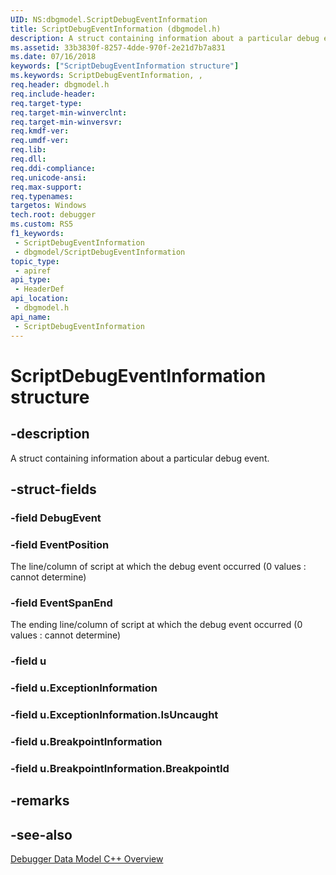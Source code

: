 ```yaml
---
UID: NS:dbgmodel.ScriptDebugEventInformation
title: ScriptDebugEventInformation (dbgmodel.h)
description: A struct containing information about a particular debug event.
ms.assetid: 33b3830f-8257-4dde-970f-2e21d7b7a831
ms.date: 07/16/2018
keywords: ["ScriptDebugEventInformation structure"]
ms.keywords: ScriptDebugEventInformation, ,
req.header: dbgmodel.h
req.include-header: 
req.target-type: 
req.target-min-winverclnt: 
req.target-min-winversvr: 
req.kmdf-ver: 
req.umdf-ver: 
req.lib: 
req.dll: 
req.ddi-compliance: 
req.unicode-ansi: 
req.max-support: 
req.typenames: 
targetos: Windows
tech.root: debugger
ms.custom: RS5
f1_keywords:
 - ScriptDebugEventInformation
 - dbgmodel/ScriptDebugEventInformation
topic_type:
 - apiref
api_type:
 - HeaderDef
api_location:
 - dbgmodel.h
api_name:
 - ScriptDebugEventInformation
---
```


# ScriptDebugEventInformation structure


## -description

A struct containing information about a particular debug event.

## -struct-fields

### -field DebugEvent

### -field EventPosition

The line/column of script at which the debug event occurred (0 values : cannot determine)

### -field EventSpanEnd

The ending line/column of script at which the debug event occurred (0 values : cannot determine)

### -field u

### -field u.ExceptionInformation

### -field u.ExceptionInformation.IsUncaught

### -field u.BreakpointInformation

### -field u.BreakpointInformation.BreakpointId

## -remarks

## -see-also

[Debugger Data Model C++ Overview](https://docs.microsoft.com/windows-hardware/drivers/debugger/data-model-cpp-overview)

